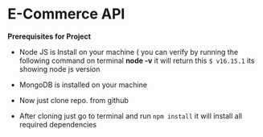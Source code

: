 # E-Commerce API

**Prerequisites for Project**

- Node JS is Install on your machine ( you can verify by running the following command on terminal **node -v** it will return this `$ v16.15.1` its showing node js version
- MongoDB is installed on your machine

- Now just clone repo. from github
- After cloning just go to terminal and run `npm install` it will install all required dependencies
